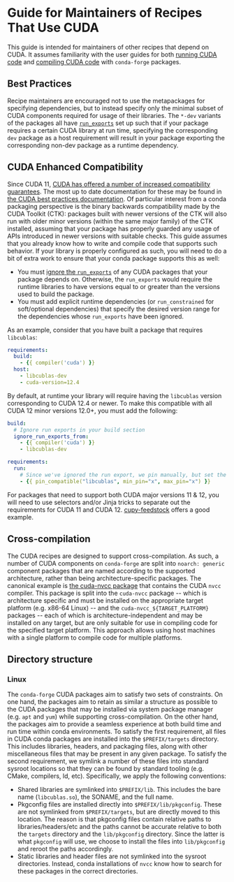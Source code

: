 # Guide for Maintainers of Recipes That Use CUDA

This guide is intended for maintainers of other recipes that depend on CUDA.
It assumes familiarity with the user guides for both [running CUDA code](./end_user_run_guide.md) and [compiling CUDA code](./end_user_compile_guide.md) with `conda-forge` packages.

## Best Practices

Recipe maintainers are encouraged not to use the metapackages for specifying dependencies, but to instead specify only the minimal subset of CUDA components required for usage of their libraries.
The `*-dev` variants of the packages all have [`run_exports`](https://docs.conda.io/projects/conda-build/en/latest/resources/define-metadata.html#export-runtime-requirements) set up such that if your package requires a certain CUDA library at run time, specifying the corresponding `dev` package as a host requirement will result in your package exporting the corresponding non-dev package as a runtime dependency.

## CUDA Enhanced Compatibility

Since CUDA 11, [CUDA has offered a number of increased compatibility guarantees](https://docs.nvidia.com/cuda/cuda-c-best-practices-guide/index.html#cuda-compatibility-developer-s-guide).
The most up to date documentation for these may be found in [the CUDA best practices documentation](https://docs.nvidia.com/cuda/cuda-c-best-practices-guide/index.html#cuda-toolkit-versioning).
Of particular interest from a conda packaging perspective is the binary backwards compatibility made by the CUDA Toolkit (CTK): packages built with newer versions of the CTK will also run with older minor versions (within the same major family) of the CTK installed, assuming that your package has properly guarded any usage of APIs introduced in newer versions with suitable checks.
This guide assumes that you already know how to write and compile code that supports such behavior.
If your library is properly configured as such, you will need to do a bit of extra work to ensure that your conda package supports this as well:

- You must [ignore the `run_exports`](https://docs.conda.io/projects/conda-build/en/latest/resources/define-metadata.html#export-runtime-requirements) of any CUDA packages that your package depends on. Otherwise, the `run_exports` would require the runtime libraries to have versions equal to or greater than the versions used to build the package.
- You must add explicit runtime dependencies (or `run_constrained` for soft/optional dependencies) that specify the desired version range for the dependencies whose `run_exports` have been ignored. 

As an example, consider that you have built a package that requires `libcublas`:


```yaml
requirements:
  build:
    - {{ compiler('cuda') }}
  host:
    - libcublas-dev
    - cuda-version=12.4
```

By default, at runtime your library will require having the `libcublas` version corresponding to CUDA 12.4 or newer.
To make this compatible with all CUDA 12 minor versions 12.0+, you must add the following:
```yaml
build:
  # Ignore run exports in your build section
  ignore_run_exports_from:
    - {{ compiler('cuda') }}
    - libcublas-dev

requirements:
  run:
    # Since we've ignored the run export, we pin manually, but set the min to "x" since we support any libcublas within the same major release, including older versions
    - {{ pin_compatible("libcublas", min_pin="x", max_pin="x") }}
```

For packages that need to support both CUDA major versions 11 & 12, you will need to use selectors and/or Jinja tricks to separate out the requirements for CUDA 11 and CUDA 12. [cupy-feedstock](https://github.com/conda-forge/cupy-feedstock) offers a good example.


## Cross-compilation

The CUDA recipes are designed to support cross-compilation.
As such, a number of CUDA components on `conda-forge` are split into `noarch: generic` component packages that are named according to the supported architecture, rather than being architecture-specific packages.
The canonical example is [the cuda-nvcc package](https://github.com/conda-forge/cuda-nvcc-feedstock/blob/main/recipe/meta.yaml) that contains the CUDA `nvcc` compiler.
This package is split into the `cuda-nvcc` package -- which is architecture specific and must be installed on the appropriate target platform (e.g.
x86-64 Linux) -- and the `cuda-nvcc_${TARGET_PLATFORM}` packages -- each of which is architecture-independent and may be installed on any target, but are only suitable for use in compiling code for the specified target platform.
This approach allows using host machines with a single platform to compile code for multiple platforms.


## Directory structure

### Linux

The `conda-forge` CUDA packages aim to satisfy two sets of constraints.
On one hand, the packages aim to retain as similar a structure as possible to the CUDA packages that may be installed via system package manager (e.g. `apt` and `yum`) while supporting cross-compilation.
On the other hand, the packages aim to provide a seamless experience at both build time and run time within conda environments.
To satisfy the first requirement, all files in CUDA conda packages are installed into the `$PREFIX/targets` directory.
This includes libraries, headers, and packaging files, along with other miscellaneous files that may be present in any given package.
To satisfy the second requirement, we symlink a number of these files into standard sysroot locations so that they can be found by standard tooling (e.g.
CMake, compilers, ld, etc).
Specifically, we apply the following conventions:
- Shared libraries are symlinked into `$PREFIX/lib`. This includes the bare name (`libcublas.so`), the SONAME, and the full name.
- Pkgconfig files are installed directly into `$PREFIX/lib/pkgconfig`. These are not symlinked from `$PREFIX/targets`, but are directly moved to this location. The reason is that pkgconfig files contain relative paths to libraries/headers/etc and the paths cannot be accurate relative to both the `targets` directory and the `lib/pkgconfig` directory. Since the latter is what `pkgconfig` will use, we choose to install the files into `lib/pkgconfig` and reroot the paths accordingly.
- Static libraries and header files are not symlinked into the sysroot directories. Instead, conda installations of `nvcc` know how to search for these packages in the correct directories.
